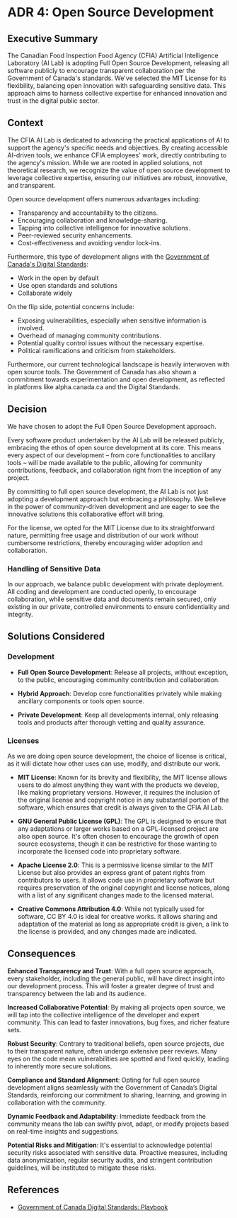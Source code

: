 # ADR 4: Open Source Development

## Executive Summary
The Canadian Food Inspection Food Agency (CFIA) Artificial Intelligence Laboratory (AI Lab) is adopting Full Open Source Development, releasing all software publicly to encourage transparent collaboration per the Government of Canada's standards. We've selected the MIT License for its flexibility, balancing open innovation with safeguarding sensitive data. This approach aims to harness collective expertise for enhanced innovation and trust in the digital public sector.

## Context
The CFIA AI Lab is dedicated to advancing the practical applications of AI to support the agency's specific needs and objectives. By creating accessible AI-driven tools, we enhance CFIA employees' work, directly contributing to the agency's mission. While we are rooted in applied solutions, not theoretical research, we recognize the value of open source development to leverage collective expertise, ensuring our initiatives are robust, innovative, and transparent.

Open source development offers numerous advantages including:

* Transparency and accountability to the citizens.
* Encouraging collaboration and knowledge-sharing.
* Tapping into collective intelligence for innovative solutions.
* Peer-reviewed security enhancements.
* Cost-effectiveness and avoiding vendor lock-ins.

Furthermore, this type of development aligns with the [Government of Canada's Digital Standards](https://www.canada.ca/en/government/system/digital-government/government-canada-digital-standards.html):
* Work in the open by default
* Use open standards and solutions
* Collaborate widely

On the flip side, potential concerns include:

* Exposing vulnerabilities, especially when sensitive information is involved.
* Overhead of managing community contributions.
* Potential quality control issues without the necessary expertise.
* Political ramifications and criticism from stakeholders.

Furthermore, our current technological landscape is heavily interwoven with open source tools. The Government of Canada has also shown a commitment towards experimentation and open development, as reflected in platforms like alpha.canada.ca and the Digital Standards.

## Decision
We have chosen to adopt the Full Open Source Development approach.

Every software product undertaken by the AI Lab will be released publicly, embracing the ethos of open source development at its core. This means every aspect of our development – from core functionalities to ancillary tools – will be made available to the public, allowing for community contributions, feedback, and collaboration right from the inception of any project.

By committing to full open source development, the AI Lab is not just adopting a development approach but embracing a philosophy. We believe in the power of community-driven development and are eager to see the innovative solutions this collaborative effort will bring.

For the license, we opted for the MIT License due to its straightforward nature, permitting free usage and distribution of our work without cumbersome restrictions, thereby encouraging wider adoption and collaboration.

### Handling of Sensitive Data
In our approach, we balance public development with private deployment. All coding and development are conducted openly, to encourage collaboration, while sensitive data and documents remain secured, only existing in our private, controlled environments to ensure confidentiality and integrity.


## Solutions Considered
### Development
* **Full Open Source Development**: Release all projects, without exception, to the public, encouraging community contribution and collaboration.

* **Hybrid Approach**: Develop core functionalities privately while making ancillary components or tools open source.

* **Private Development**: Keep all developments internal, only releasing tools and products after thorough vetting and quality assurance.

### Licenses
As we are doing open source development, the choice of license is critical, as it will dictate how other uses can use, modify, and distribute our work. 

* **MIT License**: Known for its brevity and flexibility, the MIT license allows users to do almost anything they want with the products we develop, like making proprietary versions. However, it requires the inclusion of the original license and copyright notice in any substantial portion of the software, which ensures that credit is always given to the CFIA AI Lab.

* **GNU General Public License (GPL)**: The GPL is designed to ensure that any adaptations or larger works based on a GPL-licensed project are also open source. It's often chosen to encourage the growth of open source ecosystems, though it can be restrictive for those wanting to incorporate the licensed code into proprietary software.

* **Apache License 2.0**: This is a permissive license similar to the MIT License but also provides an express grant of patent rights from contributors to users. It allows code use in proprietary software but requires preservation of the original copyright and license notices, along with a list of any significant changes made to the licensed material.

* **Creative Commons Attribution 4.0**: While not typically used for software, CC BY 4.0 is ideal for creative works. It allows sharing and adaptation of the material as long as appropriate credit is given, a link to the license is provided, and any changes made are indicated.


## Consequences

**Enhanced Transparency and Trust**: With a full open source approach, every stakeholder, including the general public, will have direct insight into our development process. This will foster a greater degree of trust and transparency between the lab and its audience.

**Increased Collaborative Potential**: By making all projects open source, we will tap into the collective intelligence of the developer and expert community. This can lead to faster innovations, bug fixes, and richer feature sets.

**Robust Security**: Contrary to traditional beliefs, open source projects, due to their transparent nature, often undergo extensive peer reviews. Many eyes on the code mean vulnerabilities are spotted and fixed quickly, leading to inherently more secure solutions.

**Compliance and Standard Alignment**: Opting for full open source development aligns seamlessly with the Government of Canada’s Digital Standards, reinforcing our commitment to sharing, learning, and growing in collaboration with the community.

**Dynamic Feedback and Adaptability**: Immediate feedback from the community means the lab can swiftly pivot, adapt, or modify projects based on real-time insights and suggestions.

**Potential Risks and Mitigation**: It's essential to acknowledge potential security risks associated with sensitive data. Proactive measures, including data anonymization, regular security audits, and stringent contribution guidelines, will be instituted to mitigate these risks.




## References
* [Government of Canada Digital Standards: Playbook](https://www.canada.ca/en/government/system/digital-government/government-canada-digital-standards.html)